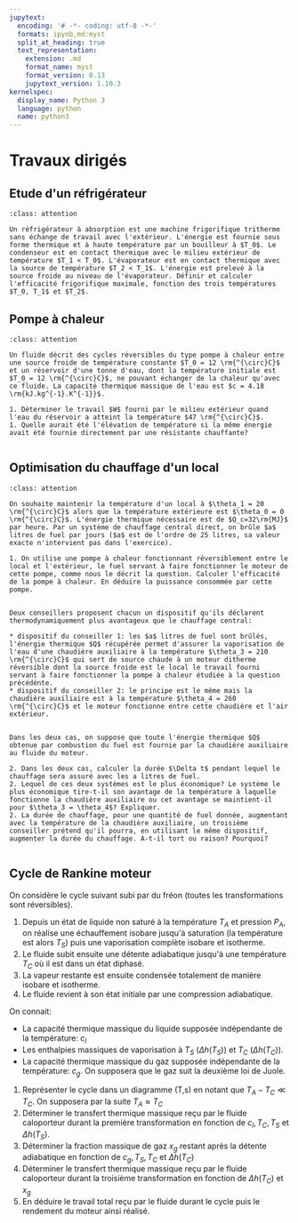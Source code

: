 ```yaml
---
jupytext:
  encoding: '# -*- coding: utf-8 -*-'
  formats: ipynb,md:myst
  split_at_heading: true
  text_representation:
    extension: .md
    format_name: myst
    format_version: 0.13
    jupytext_version: 1.10.3
kernelspec:
  display_name: Python 3
  language: python
  name: python3
---
```

# Travaux dirigés

## Etude d'un réfrigérateur

````{admonition} Exercice 
:class: attention

Un réfrigérateur à absorption est une machine frigorifique tritherme sans échange de travail avec l'extérieur. L'énergie est fournie sous forme thermique et à haute température par un bouilleur à $T_0$. Le condenseur est en contact thermique avec le milieu extérieur de température $T_1 < T_0$. L'évaporateur est en contact thermique avec la source de température $T_2 < T_1$. L'énergie est prelevé à la source froide au niveau de l'évaporateur. Définir et calculer l'efficacité frigorifique maximale, fonction des trois températures $T_0, T_1$ et $T_2$.

````

## Pompe à chaleur

````{admonition} Exercice 
:class: attention

Un fluide décrit des cycles réversibles du type pompe à chaleur entre une source froide de température constante $T_0 = 12 \rm{^{\circ}C}$ et un réservoir d'une tonne d'eau, dont la température initiale est $T_0 = 12 \rm{^{\circ}C}$, ne pouvant échanger de la chaleur qu'avec ce fluide. La capacité thermique massique de l'eau est $c = 4.18 \rm{kJ.kg^{-1}.K^{-1}}$.

1. Déterminer le travail $W$ fourni par le milieu extérieur quand l'eau du réservoir a atteint la température $47 \rm{^{\circ}C}$.
1. Quelle aurait été l'élévation de température si la même énergie avait été fournie directement par une résistante chauffante?


````

## Optimisation du chauffage d'un local

````{admonition} Exercice 
:class: attention

On souhaite maintenir la température d'un local à $\theta_1 = 20 \rm{^{\circ}C}$ alors que la température extérieure est $\theta_0 = 0 \rm{^{\circ}C}$. L'énergie thermique nécessaire est de $Q_c=32\rm{MJ}$ par heure. Par un système de chauffage central direct, on brûle $a$ litres de fuel par jours ($a$ est de l'ordre de 25 litres, sa valeur exacte n'intervient pas dans l'exercice).

1. On utilise une pompe à chaleur fonctionnant réversiblement entre le local et l'extérieur, le fuel servant à faire fonctionner le moteur de cette pompe, comme nous le décrit la question. Calculer l'efficacité de la pompe à chaleur. En déduire la puissance consommée par cette pompe.


Deux conseillers proposent chacun un dispositif qu'ils déclarent thermodynamiquement plus avantageux que le chauffage central:

* dispositif du conseiller 1: les $a$ litres de fuel sont brûlés, l'énergie thermique $Q$ récupérée permet d'assurer la vaporisation de l'eau d'une chaudière auxiliaire à la température $\theta_3 = 210 \rm{^{\circ}C}$ qui sert de source chaude à un moteur ditherme réversible dont la source froide est le local le travail fourni servant à faire fonctionner la pompe à chaleur étudiée à la question précédénte.
* dispositif du conseiller 2: le principe est le même mais la chaudière auxiliaire est à la température $\theta_4 = 260 \rm{^{\circ}C}$ et le moteur fonctionne entre cette chaudière et l'air extérieur.


Dans les deux cas, on suppose que toute l'énergie thermique $Q$ obtenue par combustion du fuel est fournie par la chaudière auxiliaire au fluide du moteur.

2. Dans les deux cas, calculer la durée $\Delta t$ pendant lequel le chauffage sera assuré avec les a litres de fuel.
2. Lequel de ces deux systèmes est le plus économique? Le système le plus économique tire-t-il son avantage de la température à laquelle fonctionne la chaudière auxiliaire ou cet avantage se maintient-il pour $\theta_3 = \theta_4$? Expliquer.
2. La durée de chauffage, pour une quantité de fuel donnée, augmentant avec la température de la chaudière auxiliaire, un troisième conseiller prétend qu'il pourra, en utilisant le même dispositif, augmenter la durée du chauffage. A-t-il tort ou raison? Pourquoi?


````

## Cycle de Rankine moteur

On considère le cycle suivant subi par du fréon (toutes les transformations sont réversibles).

1. Depuis un état de liquide non saturé à la température $T_A$ et pression $P_A$, on réalise une échauffement isobare jusqu'à saturation (la température est alors $T_S$) puis une vaporisation complète isobare et isotherme.
2. Le fluide subit ensuite une détente adiabatique jusqu'à une température $T_C$ où il est dans un état diphasé.
3. La vapeur restante est ensuite condensée totalement de manière isobare et isotherme.
4. Le fluide revient à son état initiale par une compression adiabatique.

On connait:
* La capacité thermique massique du liquide supposée indépendante de la température: $c_l$
* Les enthalpies massiques de vaporisation à $T_S$ ($\Delta h (T_S)$) et $T_C$ ($\Delta h (T_C)$).
* La capacité thermique massique du gaz supposée indépendante de la température: $c_g$. On supposera que le gaz suit la deuxième loi de Juole.

1. Représenter le cycle dans un diagramme (T,s) en notant que $T_A - T_C \ll T_C$. On supposera par la suite $T_A \approx T_C$
2. Déterminer le transfert thermique massique reçu par le fluide caloporteur durant la première transformation en fonction de $c_l, T_C, T_S$ et $\Delta h(T_S)$.
3. Déterminer la fraction massique de gaz $x_g$ restant après la détente adiabatique en fonction de $c_g, T_S, T_C$ et $\Delta h(T_C)$
4. Déterminer le transfert thermique massique reçu par le fluide caloporteur durant la troisième transformation en fonction de $\Delta h(T_C)$ et $x_g$
5. En déduire le travail total reçu par le fluide durant le cycle puis le rendement du moteur ainsi réalisé.